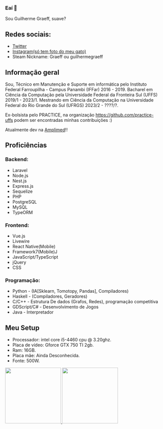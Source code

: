 ### Eaí 👋
Sou Guilherme Graeff, suave? 

## Redes sociais:
* [Twitter](https://twitter.com/gelermoalegre/)
* [Instagram(só tem foto do meu gato)](https://www.instagram.com/graeff.guilherme/)
* Steam Nickname: Graeff ou guilhermegraeff

## Informação geral
Sou,
Técnico em Manutenção e Suporte em informática pelo Instituto Federal Farroupilha - Campus Panambi (IFFar) 2016 - 2019.
Bacharel em Ciência da Computação pela Universidade Federal da Fronteira Sul (UFFS) 2019/1 - 2023/1.
Mestrando em Ciência da Computação na Universidade Federal do Rio Grande do Sul (UFRGS) 2023/2 - ????/?.

Ex-bolsista pelo PRACTICE, na organização https://github.com/practice-uffs podem ser encontradas minhas contribuições :)

Atualmente dev na [Amplimed](https://www.amplimed.com.br/)!!
	
## Proficiências
### Backend: 
* Laravel
* Node.js
* Nest.js
* Express.js
* Sequelize
* PHP
* PostgreSQL
* MySQL
* TypeORM

### Frontend: 
* Vue.js
* Livewire
* React Native(Mobile)
* Framework7(Mobile)J
* JavaScript/TypeScript
* jQuery
* CSS

### Programação:
* Python - (IA[Sklearn, Tomotopy, Pandas], Compiladores)
* Haskell - (Compiladores, Geradores)
* C/C++ - Estrutura De dados (Grafos, Redes), programação competitiva
* GDScript/C# - Desenvolvimento de Jogos
* Java - Interpretador


	
## Meu Setup
* Processador: intel core i5-4460 cpu @ 3.20ghz.
* Placa de vídeo: Gforce GTX 750 TI 2gb.
* Ram: 16GB.
* Placa mãe: Ainda Desconhecida.
* Fonte: 500W.

<div>
  <a href="https://github.com/guilhermegraeff">
  <img height="180em" src="https://github-readme-stats.vercel.app/api?username=guilhermegraeff&show_icons=true&theme=dark&include_all_commits=true&count_private=true"/>
  <img height="180em" src="https://github-readme-stats.vercel.app/api/top-langs/?username=guilhermegraeff&layout=compact&langs_count=7&theme=dark"/>
</div>
